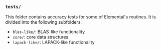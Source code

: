 ### `tests/`

This folder contains accuracy tests for some of Elemental's routines.
It is divided into the following subfolders:

-  `blas-like/`: BLAS-like functionality
-  `core/`: core data structures
-  `lapack-like/`: LAPACK-like functionality
